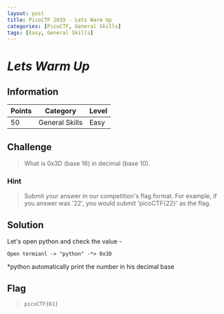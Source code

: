 ```yaml
---
layout: post
title: PicoCTF 2019 - Lets Warm Up
categories: [PicoCTF, General Skills]
tags: [Easy, General Skills]
---
```


# *Lets Warm Up*

## Information

| Points |Category  | Level|
|--|--|--|
| 50 |General Skills  |Easy |

## Challenge

> What is 0x3D (base 16) in decimal (base 10).

### Hint

> Submit your answer in our competition's flag format. For example, if you answer was '22', you would submit 'picoCTF{22}' as the flag.

## Solution


Let's open python and check the value - 

    Open termianl -> "python" -*> 0x3D

*python automatically print the number in his decimal base

## Flag
> `picoCTF{61}`
